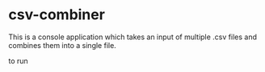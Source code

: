 # csv-combiner
This is a console application which takes an input of multiple .csv files and combines them into a single file.

to run 